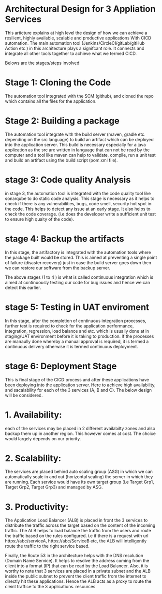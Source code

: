 # Architectural Design for 3 Appliation Services
This articture explains at high level the design of how we can achieve a resilient, highly available, scalable and productive applications With CICD automation.
The main automation tool (Jenkins/CircleCI/gitLab/gitHub Action etc.) in this architecture plays a signifcant role. It connects and integrate all other tools 
together to achieve what we termed CICD.

Belows are the stages/steps involved

# Stage 1: Cloning the Code 
The automation tool integrated with the SCM (github), and cloned the repo which contains all the files for the application.

# Stage 2: Building a package
The automation tool integrate with the build server (maven, gradle etc. depending on the src language) to build an artifact which can be deployed into the application server.
This build is necessary especially for a java application as the src are written in language that can not be read by the computer and a tool like maven can help to 
validate, compile, run a unit test and build an artifact using the build script (pom.xml file).

# stage 3: Code quality Analysis
in stage 3, the automation tool is integrated with the code quality tool like sonarqube to do static code analysis. This stage is necessary as it helps to check if
there is any vulnerabilities, bugs, code smell, security hot spot in the code. This helps to detect any issue at an early stage. It also helps to check the code 
coverage. (i.e does the developer write a sufficient unit test to ensure high quaity of the code).

# stage 4: Backup the artifacts
In this stage, the artifactory is integrated with the automation tools where the package built would be stored. This is aimed at preventing a single point of failure 
(disaster recovery) just in case the build server goes down then we can restore our software from the backup server.

The above stages (1 to 4 ) is what is called continuous integration which is aimed at continuously testing our code for bug issues and hence we can detect this earlier.

# stage 5: Testing in UAT enviroment
In this stage, after the completion of continuous integration processes, further test is required to check for the application performance, integration, regression, 
load balance and etc. which is usually done at in staging/UAT environment before it is taking to production. If the processes are manaully done whereby a manual approval is required, it is termed a continuous delivery otherwise it is termed continuous deployment.

# stage 6: Deployment Stage
This is final stage of the CICD process and after these applications have been deploying into the application server. 
Here to achieve high  availability, and sacalability for each of the 3 services (A, B and C). The below design will be considered.

# 1. Availability:
each of the services may be placed in 2 different availabilty zones and also backup them up in another region. This however 
comes at cost. The choice would largely depends on our priority. 

# 2. Scalability:
The services are placed behind auto scaling group (ASG) in which we can automatically scale in and out (horizontal scaling) the server in which they are running.
Each service would have its own target group (i.e Target Grp1, Target Grp2, Target Grp3) and managed by ASG.

# 3. Productivity:
The Application Load Balancer (ALB) is placed in front the 3 services to distribute the traffic across the target based on the content of the incoming traffic.
The ALB helps to load balance the traffic from the users and route the traffic based on the rules configured. i.e if there is a request with url https://abc/serviceA, https://abc/ServiceB etc, the ALB will intelligently route the traffic to the right service based.

Finally, the Route 53 in the architecture helps with the DNS resolution (Domain Name Service). It helps to resolve the address coming from the client into a format (IP) that can be read by the Load Balancer. 
Also, it is worthy to note that 3 services are placed in a private subnet and the ALB inside the public subnet to prevent the client traffic from the internet to directly hit  these applications. Hence the ALB acts as a proxy to route the cleint traffice to the 3 applications.
resources 
   

